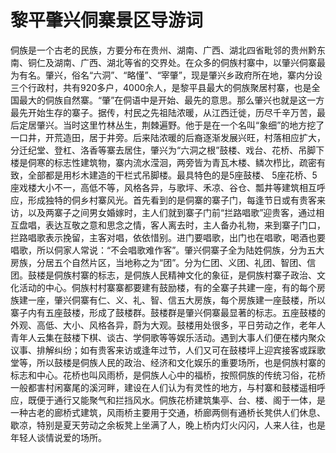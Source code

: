 # 黎平肇兴侗寨景区导游词  
侗族是一个古老的民族，方要分布在贵州、湖南、广西、湖北四省毗邻的贵州黔东南、铜仁及湖南、广西、湖北等省的交界处。在众多的侗族村寨中，以肇兴侗寨最为有名。肇兴，俗名“六洞”、“略懂”、“宰肇”，现是肇兴乡政府所在地，寨内分设三个行政村，共有920多户，4000余人，是黎平县最大的侗族聚居村寨，也是全国最大的侗族自然寨。“肇”在侗语中是开始、最先的意思。那么肇兴也就是这一方最先开始生存的寨子。据传，村民之先祖陆浓暖，从江西迁徙，历尽千辛万苦，最后定居肇兴。当时这里竹林丛生，荆棘遍野。他于是在一个名叫“象细”的地方挖了一口井，开荒造田，居于井旁。后来陆浓暖的后裔逐渐发展兴旺，村落相应扩大，分迁纪堂、登杠、洛香等寨去居住，肇兴为“六洞之根”鼓楼、戏台、花桥、吊脚下楼是侗寒的标志性建筑物，寨内流水滢洄，两旁皆为青瓦木楼、鳞次栉比，疏密有致，全部都是用杉木建造的干栏式吊脚楼。最具特色的是5座鼓楼、 5座花桥、5座戏楼大小不一，高低不等，风格各异，与歌坪、禾凉、谷仓、瓢井等建筑相互呼应，形成独特的侗乡村寨风光。首先看到的是侗寨的寨子门，每逢节日或有贵客来访，以及两寨子之间男女婚嫁时，主人们就到寨子门前“拦路唱歌”迎贵客，通过相互盘唱，表达互敬之意和思念之情，客人离去时，主人备办礼物，来到寨子门口，拦路唱歌表示挽留，主客对唱，依依惜别。进门要唱歌，出门也在唱歌，喝酒也要唱歌，所以侗家人常说：“不会唱歌难作客”。肇兴侗寨子全为陆姓侗族，分为五大房族，分居五个自然片区，当地称之为“团”。分为仁团、义团、礼团、智团、信团。鼓楼是侗族村寨的标志，是侗族人民精神文化的象征，是侗族村寨子政治、文化活动的中心。侗族村村寨寨都要建有鼓励楼，有的全寨子共建一座，有的每个房族建一座，肇兴侗寨有仁、义、礼、智、信五大房族，每个房族建一座鼓楼，所以寨子内有五座鼓楼，形成了鼓楼群。鼓楼群是肇兴侗寨最显著的标志。五座鼓楼的外观、高低、大小、风格各异，蔚为大观。鼓楼用处很多，平日劳动之作，老年人青年人云集在鼓楼下棋、谈古、学侗歌等等娱乐活动。遇到大事人们便在楼内聚众议事、排解纠纷；如有贵客来访或逢年过节，人们又可在鼓楼坪上迎宾接客或踩歌堂等，所以鼓楼是侗族人民的政治、经济和文化娱乐的重要场所，也是侗族村寨的标志和中心。花桥也叫风雨桥，是侗族人心中的福桥，按照侗族的传统习俗，花桥一般都害村闲寨尾的溪河畔，建设在人们认为有灵性的地方，与村寨和鼓楼遥相呼应，既便于通行又能聚气和拦挡风水。侗族花桥建筑集亭、台、楼、阁于一体，是一种古老的廊桥式建筑，风雨桥主要用于交通，桥廊两侧有通桥长凳供人们休息、歇凉，特别是夏天劳动之余板凳上坐满了人，晚上桥内灯火闪闪，人来人往，也是年轻人谈情说爱的场所。  
<!-- Last processed: 2025-07-22 03:44:30 -->
